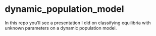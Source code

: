 # dynamic_population_model
In this repo you'll see a presentation I did on classifying equilibria with unknown parameters on a dynamic population model.

<!-- This project was done in MATHEMATICA and R. 
 -->
